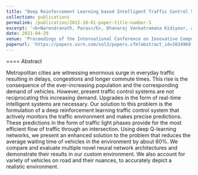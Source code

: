 ```yaml
---
title: "Deep Reinforcement Learning based Intelligent Traffic Control System"
collection: publications
permalink: /publication/2015-10-01-paper-title-number-3
excerpt: '<b>Narendranath, Paras</b>, Dhanaraj Venkatramana Kidiyoor, and Sheela SV. "Deep Reinforcement Learning based Intelligent Traffic Control System." Available at SSRN 3834969 (2021).'
date: 2021-04-29
venue: 'Proceedings of the International Conference on Innovative Computing & Communication (ICICC)'
paperurl: 'https://papers.ssrn.com/sol3/papers.cfm?abstract_id=3834969'
---
```


====
Abstract

Metropolitan cities are witnessing enormous surge in everyday traffic resulting in delays, congestions and longer commute times. This rise is the consequence of the ever-increasing population and the corresponding demand of vehicles. However, present traffic control systems are not reciprocating this increasing demand. Upgrades in the form of real-time intelligent systems are necessary. Our solution to this problem is the formulation of a deep reinforcement learning traffic control system that actively monitors the traffic environment and makes precise predictions. These predictions in the form of traffic light phases provide for the most efficient flow of traffic through an intersection. Using deep Q-learning networks, we present an enhanced solution to the problem that reduces the average waiting time of vehicles in the environment by about 60%. We compare and evaluate multiple novel neural network architectures and demonstrate their results in our custom environment. We also account for variety of vehicles on road and their nuances, to accurately depict a realistic environment.


